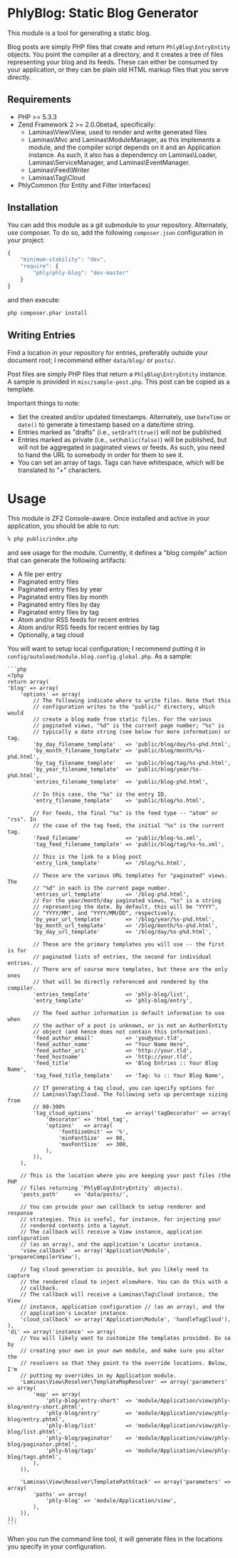 PhlyBlog: Static Blog Generator
===============================

This module is a tool for generating a static blog.

Blog posts are simply PHP files that create and return `PhlyBlog\EntryEntity`
objects. You point the compiler at a directory, and it creates a tree of files
representing your blog and its feeds. These can either be consumed by your
application, or they can be plain old HTML markup files that you serve
directly.

Requirements
------------

- PHP >= 5.3.3
- Zend Framework 2 >= 2.0.0beta4, specifically: 
  - Laminas\View\View, used to render and write generated files
  - Laminas\Mvc and Laminas\ModuleManager, as this implements a module, and the
    compiler script depends on it and an Application instance. As such, it also
    has a dependency on Laminas\Loader, Laminas\ServiceManager, and Laminas\EventManager.
  - Laminas\Feed\Writer
  - Laminas\Tag\Cloud
- PhlyCommon (for Entity and Filter interfaces)

Installation
------------

You can add this module as a git submodule to your repository. Alternately, use
composer. To do so, add the following `composer.json` configuration in your
project:

```js
{
    "minimum-stability": "dev",
    "require": {
        "phly/phly-blog": "dev-master"
    }
}
```

and then execute:

```bash
php composer.phar install
```

Writing Entries
---------------

Find a location in your repository for entries, preferably outside your document
root; I recommend either `data/blog/` or `posts/`.

Post files are simply PHP files that return a `PhlyBlog\EntryEntity` instance.
A sample is provided in `misc/sample-post.php`. This post can be copied as a
template.

Important things to note:

- Set the created and/or updated timestamps. Alternately, use `DateTime` or
  `date()` to generate a timestamp based on a date/time string.
- Entries marked as "drafts" (i.e., `setDraft(true)`) will not be published.
- Entries marked as private (i.e., `setPublic(false)`) will be published, but
  will not be aggregated in paginated views or feeds. As such, you need to hand
  the URL to somebody in order for them to see it.
- You can set an array of tags. Tags can have whitespace, which will be
  translated to "+" characters.

Usage
=====

This module is ZF2 Console-aware. Once installed and active in your
application, you should be able to run:

```bash
% php public/index.php
```

and see usage for the module. Currently, it defines a "blog compile" action
that can generate the following artifacts:

- A file per entry
- Paginated entry files
- Paginated entry files by year
- Paginated entry files by month
- Paginated entry files by day
- Paginated entry files by tag
- Atom and/or RSS feeds for recent entries
- Atom and/or RSS feeds for recent entries by tag
- Optionally, a tag cloud

You will want to setup local configuration; I recommend putting it in
`config/autoload/module.blog.config.global.php`. As a sample:

    ```php
    <?php
    return array(
    'blog' => array(
        'options' => array(
            // The following indicate where to write files. Note that this
            // configuration writes to the "public/" directory, which would
            // create a blog made from static files. For the various
            // paginated views, "%d" is the current page number; "%s" is
            // typically a date string (see below for more information) or tag.
            'by_day_filename_template'   => 'public/blog/day/%s-p%d.html',
            'by_month_filename_template' => 'public/blog/month/%s-p%d.html',
            'by_tag_filename_template'   => 'public/blog/tag/%s-p%d.html',
            'by_year_filename_template'  => 'public/blog/year/%s-p%d.html',
            'entries_filename_template'  => 'public/blog-p%d.html',

            // In this case, the "%s" is the entry ID.
            'entry_filename_template'    => 'public/blog/%s.html',

            // For feeds, the final "%s" is the feed type -- "atom" or "rss". In
            // the case of the tag feed, the initial "%s" is the current tag.
            'feed_filename'              => 'public/blog-%s.xml',
            'tag_feed_filename_template' => 'public/blog/tag/%s-%s.xml',
             
            // This is the link to a blog post
            'entry_link_template'        => '/blog/%s.html',

            // These are the various URL templates for "paginated" views. The
            // "%d" in each is the current page number.
            'entries_url_template'       => '/blog-p%d.html',
            // For the year/month/day paginated views, "%s" is a string
            // representing the date. By default, this will be "YYYY",
            // "YYYY/MM", and "YYYY/MM/DD", respectively.
            'by_year_url_template'       => '/blog/year/%s-p%d.html',
            'by_month_url_template'      => '/blog/month/%s-p%d.html',
            'by_day_url_template'        => '/blog/day/%s-p%d.html',

            // These are the primary templates you will use -- the first is for
            // paginated lists of entries, the second for individual entries.
            // There are of course more templates, but these are the only ones 
            // that will be directly referenced and rendered by the compiler.
            'entries_template'           => 'phly-blog/list',
            'entry_template'             => 'phly-blog/entry',

            // The feed author information is default information to use when
            // the author of a post is unknown, or is not an AuthorEntity
            // object (and hence does not contain this information).
            'feed_author_email'          => 'you@your.tld',
            'feed_author_name'           => "Your Name Here",
            'feed_author_uri'            => 'http://your.tld',
            'feed_hostname'              => 'http://your.tld',
            'feed_title'                 => 'Blog Entries :: Your Blog Name',
            'tag_feed_title_template'    => 'Tag: %s :: Your Blog Name',

            // If generating a tag cloud, you can specify options for
            // Laminas\Tag\Cloud. The following sets up percentage sizing from
            // 80-300%
            'tag_cloud_options'          => array('tagDecorator' => array(
                'decorator' => 'html_tag',
                'options'   => array(
                    'fontSizeUnit' => '%',
                    'minFontSize'  => 80,
                    'maxFontSize'  => 300,
                ),
            )),
        ),
        
        // This is the location where you are keeping your post files (the PHP
        // files returning `PhlyBlog\EntryEntity` objects).
        'posts_path'     => 'data/posts/',

        // You can provide your own callback to setup renderer and response
        // strategies. This is useful, for instance, for injecting your 
        // rendered contents into a layout.
        // The callback will receive a View instance, application configuration
        // (as an array), and the application's Locator instance.
        'view_callback'  => array('Application\Module', 'prepareCompilerView'),

        // Tag cloud generation is possible, but you likely need to capture
        // the rendered cloud to inject elsewhere. You can do this with a
        // callback.
        // The callback will receive a Laminas\Tag\Cloud instance, the View
        // instance, application configuration // (as an array), and the
        // application's Locator instance.
        'cloud_callback' => array('Application\Module', 'handleTagCloud'),
    ),
    'di' => array('instance' => array(
        // You will likely want to customize the templates provided. Do so by
        // creating your own in your own module, and make sure you alter the
        // resolvers so that they point to the override locations. Below, I'm
        // putting my overrides in my Application module.
        'Laminas\View\Resolver\TemplateMapResolver' => array('parameters' => array(
            'map' => array(
                'phly-blog/entry-short'  => 'module/Application/view/phly-blog/entry-short.phtml',
                'phly-blog/entry'        => 'module/Application/view/phly-blog/entry.phtml',
                'phly-blog/list'         => 'module/Application/view/phly-blog/list.phtml',
                'phly-blog/paginator'    => 'module/Application/view/phly-blog/paginator.phtml',
                'phly-blog/tags'         => 'module/Application/view/phly-blog/tags.phtml',
            ),
        )),

        'Laminas\View\Resolver\TemplatePathStack' => array('parameters' => array(
            'paths' => array(
                'phly-blog' => 'module/Application/view',
            ),
        )),
    ));
    ```

When you run the command line tool, it will generate files in the locations you
specify in your configuration.